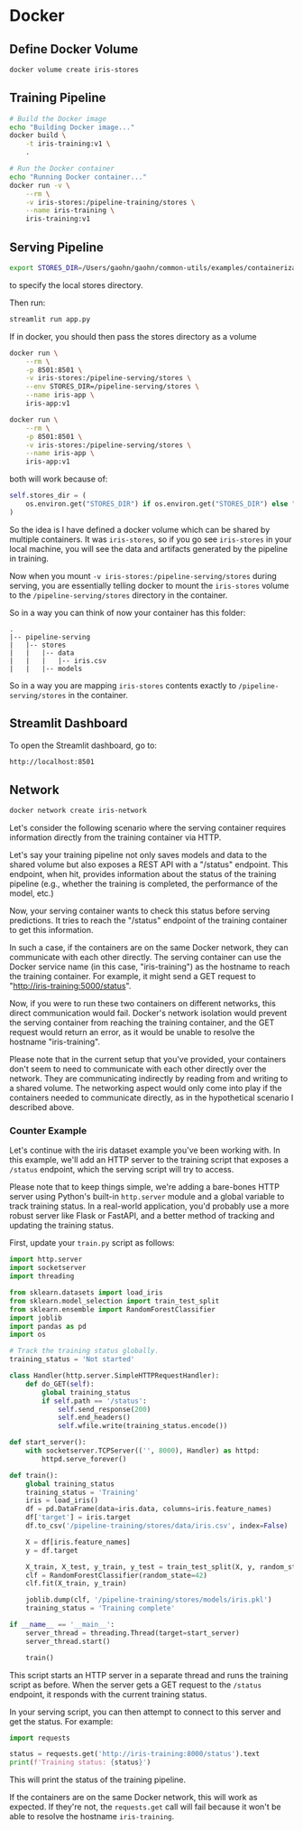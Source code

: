 # Docker

## Define Docker Volume

```bash
docker volume create iris-stores
```

## Training Pipeline

```bash
# Build the Docker image
echo "Building Docker image..."
docker build \
    -t iris-training:v1 \
    .

# Run the Docker container
echo "Running Docker container..."
docker run -v \
    --rm \
    -v iris-stores:/pipeline-training/stores \
    --name iris-training \
    iris-training:v1
```

## Serving Pipeline

```bash
export STORES_DIR=/Users/gaohn/gaohn/common-utils/examples/containerization/docker/iris/pipeline-training/stores
```

to specify the local stores directory.

Then run:

```bash
streamlit run app.py
```

If in docker, you should then pass the stores directory as a volume

```bash
docker run \
    --rm \
    -p 8501:8501 \
    -v iris-stores:/pipeline-serving/stores \
    --env STORES_DIR=/pipeline-serving/stores \
    --name iris-app \
    iris-app:v1
```

```bash
docker run \
    --rm \
    -p 8501:8501 \
    -v iris-stores:/pipeline-serving/stores \
    --name iris-app \
    iris-app:v1
```

both will work because of:

```python
self.stores_dir = (
    os.environ.get("STORES_DIR") if os.environ.get("STORES_DIR") else "./stores"
)
```

So the idea is I have defined a docker volume which can be shared by multiple
containers. It was `iris-stores`, so if you go see `iris-stores` in your local
machine, you will see the data and artifacts generated by the pipeline in
training.

Now when you mount `-v iris-stores:/pipeline-serving/stores` during serving, you
are essentially telling docker to mount the `iris-stores` volume to the
`/pipeline-serving/stores` directory in the container.

So in a way you can think of now your container has this folder:

```tree
.
|-- pipeline-serving
|   |-- stores
|   |   |-- data
|   |   |   |-- iris.csv
|   |   |-- models
```

So in a way you are mapping `iris-stores` contents exactly to
`/pipeline-serving/stores` in the container.

## Streamlit Dashboard

To open the Streamlit dashboard, go to:

```bash
http://localhost:8501
```

## Network

```bash
docker network create iris-network
```

Let's consider the following scenario where the serving container requires
information directly from the training container via HTTP.

Let's say your training pipeline not only saves models and data to the shared
volume but also exposes a REST API with a "/status" endpoint. This endpoint,
when hit, provides information about the status of the training pipeline (e.g.,
whether the training is completed, the performance of the model, etc.)

Now, your serving container wants to check this status before serving
predictions. It tries to reach the "/status" endpoint of the training container
to get this information.

In such a case, if the containers are on the same Docker network, they can
communicate with each other directly. The serving container can use the Docker
service name (in this case, "iris-training") as the hostname to reach the
training container. For example, it might send a GET request to
"<http://iris-training:5000/status>".

Now, if you were to run these two containers on different networks, this direct
communication would fail. Docker's network isolation would prevent the serving
container from reaching the training container, and the GET request would return
an error, as it would be unable to resolve the hostname "iris-training".

Please note that in the current setup that you've provided, your containers
don't seem to need to communicate with each other directly over the network.
They are communicating indirectly by reading from and writing to a shared
volume. The networking aspect would only come into play if the containers needed
to communicate directly, as in the hypothetical scenario I described above.

### Counter Example

Let's continue with the iris dataset example you've been working with. In this
example, we'll add an HTTP server to the training script that exposes a
`/status` endpoint, which the serving script will try to access.

Please note that to keep things simple, we're adding a bare-bones HTTP server
using Python's built-in `http.server` module and a global variable to track
training status. In a real-world application, you'd probably use a more robust
server like Flask or FastAPI, and a better method of tracking and updating the
training status.

First, update your `train.py` script as follows:

```python
import http.server
import socketserver
import threading

from sklearn.datasets import load_iris
from sklearn.model_selection import train_test_split
from sklearn.ensemble import RandomForestClassifier
import joblib
import pandas as pd
import os

# Track the training status globally.
training_status = 'Not started'

class Handler(http.server.SimpleHTTPRequestHandler):
    def do_GET(self):
        global training_status
        if self.path == '/status':
            self.send_response(200)
            self.end_headers()
            self.wfile.write(training_status.encode())

def start_server():
    with socketserver.TCPServer(('', 8000), Handler) as httpd:
        httpd.serve_forever()

def train():
    global training_status
    training_status = 'Training'
    iris = load_iris()
    df = pd.DataFrame(data=iris.data, columns=iris.feature_names)
    df['target'] = iris.target
    df.to_csv('/pipeline-training/stores/data/iris.csv', index=False)

    X = df[iris.feature_names]
    y = df.target

    X_train, X_test, y_train, y_test = train_test_split(X, y, random_state=42)
    clf = RandomForestClassifier(random_state=42)
    clf.fit(X_train, y_train)

    joblib.dump(clf, '/pipeline-training/stores/models/iris.pkl')
    training_status = 'Training complete'

if __name__ == '__main__':
    server_thread = threading.Thread(target=start_server)
    server_thread.start()

    train()
```

This script starts an HTTP server in a separate thread and runs the training
script as before. When the server gets a GET request to the `/status` endpoint,
it responds with the current training status.

In your serving script, you can then attempt to connect to this server and get
the status. For example:

```python
import requests

status = requests.get('http://iris-training:8000/status').text
print(f'Training status: {status}')
```

This will print the status of the training pipeline.

If the containers are on the same Docker network, this will work as expected. If
they're not, the `requests.get` call will fail because it won't be able to
resolve the hostname `iris-training`.
